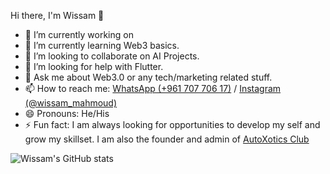 Hi there, I'm Wissam 👋

- 🔭 I’m currently working on 
- 🌱 I’m currently learning Web3 basics.
- 👯 I’m looking to collaborate on AI Projects.
- 🤔 I’m looking for help with Flutter.
- 💬 Ask me about Web3.0 or any tech/marketing related stuff.
- 📫 How to reach me: [WhatsApp (+961 707 706 17)](https://wa.me/96170770617) /  [Instagram (@wissam_mahmoud)](https://www.instagram.com/wissam_mahmoud/?utm_medium=copy_link) 
- 😄 Pronouns: He/His
- ⚡ Fun fact: I am always looking for opportunities to develop my self and grow my skillset. I am also the founder and admin of	[AutoXotics Club](https://www.instagram.com/autoxotics/?utm_medium=copy_link)

![Wissam's GitHub stats](https://github-readme-stats.vercel.app/api?username=wissammahmoud&theme=dark&show_icons=true)
